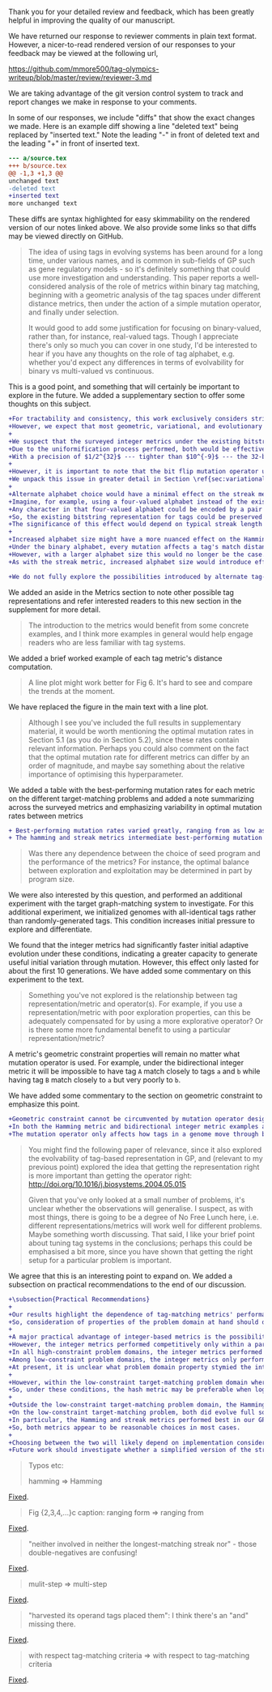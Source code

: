Thank you for your detailed review and feedback, which has been greatly helpful in improving the quality of our manuscript.

We have returned our response to reviewer comments in plain text format.
However, a nicer-to-read rendered version of our responses to your feedback may be viewed at the following url,

https://github.com/mmore500/tag-olympics-writeup/blob/master/review/reviewer-3.md

We are taking advantage of the git version control system to track and report changes we make in response to your comments.

In some of our responses, we include "diffs" that show the exact changes we made.
Here is an example diff showing a line "deleted text" being replaced by "inserted text."
Note the leading "-" in front of deleted text and the leading "+" in front of inserted text.

```diff
--- a/source.tex
+++ b/source.tex
@@ -1,3 +1,3 @@
unchanged text
-deleted text
+inserted text
more unchanged text
```

These diffs are syntax highlighted for easy skimmability on the rendered version of our notes linked above.
We also provide some links so that diffs may be viewed directly on GitHub.

> The idea of using tags in evolving systems has been around for a long time, under various names, and is common in sub-fields of GP such as gene regulatory models - so it's definitely something that could use more investigation and understanding.
> This paper reports a well-considered analysis of the role of metrics within binary tag matching, beginning with a geometric analysis of the tag spaces under different distance metrics, then under the action of a simple mutation operator, and finally under selection.
>
> It would good to add some justification for focusing on binary-valued, rather than, for instance, real-valued tags.
> Though I appreciate there's only so much you can cover in one study, I'd be interested to hear if you have any thoughts on the role of tag alphabet, e.g. whether you'd expect any differences in terms of evolvability for binary vs multi-valued vs continuous.

This is a good point, and something that will certainly be important to explore in the future.
We added a supplementary section to offer some thoughts on this subject.

```diff
+For tractability and consistency, this work exclusively considers strings composed from the binary alphabet $\{0, 1\}$.
+However, we expect that most geometric, variational, and evolutionary properties of the metrics studied are not fundmaentally tied to the particular use of the binary alphabet.
+
+We suspect that the surveyed integer metrics under the existing bitstring representation should behave effectively indistinguishably from a continuous-valued (i.e., floating point) representation.
+Due to the uniformification process performed, both would be effectively rescaled to the range $\[0, 1\]$.
+With a precision of $1/2^{32}$ --- tighter than $10^{-9}$ --- the 32-bit tags used should exhibit near-undetectable granularity, especially given the relatively small pools of query and operand tags used in our experiments.
+
+However, it is important to note that the bit flip mutation operator used in our experiments induces a roughly exponential distribution of mutation effect size, which might otherwise be an unusual choice when working with a continuous-valued tag system.
+We unpack this issue in greater detail in Section \ref{sec:variational}.
+
+Alternate alphabet choice would have a minimal effect on the streak metric.
+Imagine, for example, using a four-valued alphabet instead of the existing two-valued binary alphabet.
+Any character in that four-valued alphabet could be encoded by a pair of binary digits.
+So, the existing bitstring representation for tags could be preserved and adjustment instead made to the match distance metric to count only entirely-matching (or mismatching) pairs of bits as contributing to a streak.
+The significance of this effect would depend on typical streak length and, of course, for large alphabets this truncation effect would eventually become overwhelming.
+
+Increased alphabet size might have a more nuanced effect on the Hamming metric.
+Under the binary alphabet, every mutation affects a tag's match distances to all other tags --- no mutation is neutral.
+However, with a larger alphabet size this would no longer be the case.
+As with the streak metric, increased alphabet size would introduce effects from coarsened granularity, with the magnitude of these effects eventually becoming overwhelming under large alphabets.

+We do not fully explore the possibilities introduced by alternate tag-matching representations in this work, so a detailed and rigorous understanding of this topic remains an avenue for future research.
```

We added an aside in the Metrics section to note other possible tag representations and refer interested readers to this new section in the supplement for more detail.

> The introduction to the metrics would benefit from some concrete examples, and I think more examples in general would help engage readers who are less familiar with tag systems.

We added a brief worked example of each tag metric's distance computation.

> A line plot might work better for Fig 6.
> It's hard to see and compare the trends at the moment.

We have replaced the figure in the main text with a line plot.

> Although I see you've included the full results in supplementary material, it would be worth mentioning the optimal mutation rates in Section 5.1 (as you do in Section 5.2), since these rates contain relevant information.
> Perhaps you could also comment on the fact that the optimal mutation rate for different metrics can differ by an order of magnitude, and maybe say something about the relative importance of optimising this hyperparameter.

We added a table with the best-performing mutation rates for each metric on the different target-matching problems and added a note summarizing across the surveyed metrics and emphasizing variability in optimal mutation rates between metrics

```diff
+ Best-performing mutation rates varied greatly, ranging from as low as 0.75 expected mutations per genome for the hash metric to as high as 8.0 for the integer metrics.
+ The hamming and streak metrics intermediate best-performing mutation rates between 1.5 and 4.0 expected mutations per genome.
```

> Was there any dependence between the choice of seed program and the performance of the metrics?
> For instance, the optimal balance between exploration and exploitation may be determined in part by program size.

We were also interested by this question, and performed an additional experiment with the target graph-matching system to investigate.
For this additional experiment, we initialized genomes with all-identical tags rather than randomly-generated tags.
This condition increases initial pressure to explore and differentiate.

We found that the integer metrics had significantly faster initial adaptive evolution under these conditions, indicating a greater capacity to generate useful initial variation through mutation.
However, this effect only lasted for about the first 10 generations.
We have added some commentary on this experiment to the text.

> Something you've not explored is the relationship between tag representation/metric and operator(s).
> For example, if you use a representation/metric with poor exploration properties, can this be adequately compensated for by using a more explorative operator?
> Or is there some more fundamental benefit to using a particular representation/metric?

A metric's geometric constraint properties will remain no matter what mutation operator is used.
For example, under the bidirectional integer metric it will be impossible to have tag `A` match closely to tags `a` and `b` while having  tag `B` match closely to `a` but very poorly to `b`.

We have added some commentary to the section on geometric constraint to emphasize this point.
```diff
+Geometric constraint cannot be circumvented by mutation operator design.
+In both the Hamming metric and bidirectional integer metric examples above, the nonexistence of any tag $v$ satisfying the given match distance criteria holds no matter how mutation is performed.
+The mutation operator only affects how tags in a genome move through bitstring space between generations and not how they match to other tags at a particular generation, so is orthogonal to geometric constraint.
```

> You might find the following paper of relevance, since it also explored the evolvability of tag-based representation in GP, and (relevant to my previous point) explored the idea that getting the representation right is more important than getting the operator right: <http://doi.org/10.1016/j.biosystems.2004.05.015>
>
> Given that you've only looked at a small number of problems, it's unclear whether the observations will generalise.
> I suspect, as with most things, there is going to be a degree of No Free Lunch here, i.e. different representations/metrics will work well for different problems.
> Maybe something worth discussing.
> That said, I like your brief point about tuning tag systems in the conclusions; perhaps this could be emphasised a bit more, since you have shown that getting the right setup for a particular problem is important.


We agree that this is an interesting point to expand on.
We added a subsection on practical recommendations to the end of our discussion.

```diff
+\subsection{Practical Recommendations}
+
+Our results highlight the dependence of tag-matching metrics' performance on problem domain.
+So, consideration of properties of the problem domain at hand should drive the decision of which tag-matching metric to use in a particular system.
+
+A major practical advantage of integer-based metrics is the possibility for log time lookup of operands (i.e., via binary search).
+However, the integer metrics performed competitively only within a particular class of problem domains.
+In all high-constraint problem domains, the integer metrics performed poorly.
+Among low-constraint problem domains, the integer metrics only performed well on the toy graph-matching task --- they did not perform well on the low-constraint GP changing signals task.
+At present, it is unclear what problem domain property stymied the integer metrics in the low-constraint GP changing signals task --- the potential for the operand set to grow over time (e.g., duplication and divergence), fitness landscape ruggedness (e.g., epistasis), or something else.
+
+However, within the low-constraint target-matching problem domain where integer metrics performed well (i.e., a low-constraint, fixed-size problem with a smooth fitness landscape), the hash metric actually performed slightly better.
+So, under these conditions, the hash metric may be preferable when log time lookup is not critical.
+
+Outside the low-constraint target-matching problem domain, the Hamming and streak metrics perform significantly better than the integer metrics.
+On the low-constraint target-matching problem, both did evolve full solutions, although the Hamming metric was slightly slower than the streak and integer metrics.
+In particular, the Hamming and streak metrics performed best in our GP tests.
+So, both metrics appear to be reasonable choices in most cases.
+
+Choosing between the two will likely depend on implementation considerations: the streak metric facilitated faster adaptive evolution in some experiments, but is more computationally expensive to calculate than the Hamming metric.
+Future work should investigate whether a simplified version of the streak metric --- for example, ignoring mismatching streak length and only considering matching streak length --- suffices to capture its properties.
```

> Typos etc:
>
> hamming => Hamming

[Fixed](https://github.com/mmore500/tag-olympics-writeup/commit/3f2173f756c4218a77704969b07a1606b7609813).

> Fig {2,3,4,...}c caption: ranging form => ranging from

[Fixed](https://github.com/mmore500/tag-olympics-writeup/commit/a77a4cc7272d0edc498fbf238f5b09113da50944).

> "neither involved in neither the longest-matching streak nor" - those double-negatives are confusing!

[Fixed](https://github.com/mmore500/tag-olympics-writeup/commit/5dfad3f373f5a43318e110fc836c4cfd67f4e212).

> mulit-step => multi-step

[Fixed](https://github.com/mmore500/tag-olympics-writeup/commit/f89df168d89463cca77b1cf1bab5361c18840f48).

> "harvested its operand tags placed them": I think there's an "and" missing there.

[Fixed](https://github.com/mmore500/tag-olympics-writeup/commit/bfe9cd36c33b4b571da18d695c6da037d472037c).

> with respect tag-matching criteria => with respect to tag-matching criteria

[Fixed](https://github.com/mmore500/tag-olympics-writeup/commit/a990d2b1463684790ac0e45d12cd19548d6607dd).
